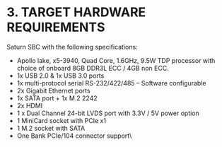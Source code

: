 # 3. TARGET HARDWARE REQUIREMENTS

Saturn SBC with the following specifications:&#x20;

* Apollo lake, x5-3940, Quad Core, 1.6GHz, 9.5W TDP processor with choice of onboard 8GB DDR3L ECC / 4GB non ECC.&#x20;
* 1x USB 2.0 & 1x USB 3.0 ports
* 1x multi-protocol serial RS-232/422/485 – Software configurable
* 2x Gigabit Ethernet ports
* 1x SATA port + 1x M.2 2242&#x20;
* 2x HDMI
* 1 x Dual Channel 24-bit LVDS port with 3.3V / 5V power option
* 1 MiniCard socket with PCIe x1
* 1 M.2 socket with SATA&#x20;
* One Bank PCIe/104 connector support\


